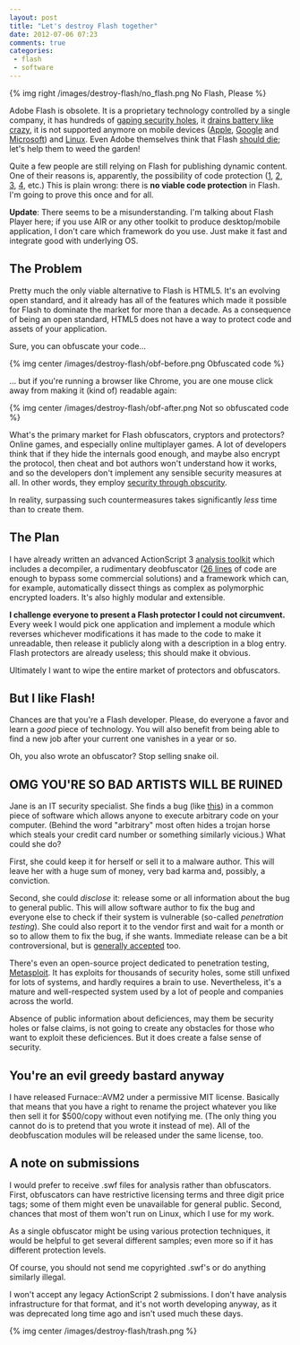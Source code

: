 ```yaml
---
layout: post
title: "Let's destroy Flash together"
date: 2012-07-06 07:23
comments: true
categories:
 - flash
 - software
---
```


{% img right /images/destroy-flash/no_flash.png No Flash, Please %}

Adobe Flash is obsolete. It is a proprietary technology controlled by a single company, it has hundreds of [gaping security holes](http://web.nvd.nist.gov/view/vuln/search-results?query=flash&search_type=all&cves=on), it [drains battery like crazy](http://www.pcworld.com/article/209856/dump_flash_get_2_extra_hours_of_macbook_air_battery_life.html), it is not supported anymore on mobile devices ([Apple](http://www.apple.com/hotnews/thoughts-on-flash/), [Google](http://www.theverge.com/2012/6/29/3125219/flash-mobile-android-4-1-not-supported) and [Microsoft](http://www.macobserver.com/tmo/article/microsoft_outlaws_flash_on_touch-interface_ie_10/)) and [Linux](http://www.omgubuntu.co.uk/2012/02/adobe-adandons-flash-on-linux). Even Adobe themselves think that Flash [should die](http://blogs.adobe.com/conversations/2011/11/flash-focus.html); let's help them to weed the garden!

Quite a few people are still relying on Flash for publishing dynamic content. One of their reasons is, apparently, the possibility of code protection ([1](http://www.beancreative.com/blog/client/index.cfm/2012/3/15/The-peril-of-HTML5-Do-you-really-want-to-share-your-private-proprietary-code-with-the-public), [2](http://weareorganizedchaos.com/index.php/2010/03/18/html5_vs_flash/), [3](http://www.pseudocoder.com/blog/why-html5-video-wont-replace-flash), [4](http://blog.authorstream.com/2012/04/html5-or-flash-which-one-is-better-to.html), etc.) This is plain wrong: there is **no viable code protection** in Flash. I'm going to prove this once and for all.

<!-- more -->

**Update**: There seems to be a misunderstanding. I'm talking about Flash Player here; if you use AIR or any other toolkit to produce desktop/mobile application, I don't care which framework do you use. Just make it fast and integrate good with underlying OS.

The Problem
-----------

Pretty much the only viable alternative to Flash is HTML5. It's an evolving open standard, and it already has all of the features which made it possible for Flash to dominate the market for more than a decade. As a consequence of being an open standard, HTML5 does not have a way to protect code and assets of your application.

Sure, you can obfuscate your code...

{% img center /images/destroy-flash/obf-before.png Obfuscated code %}

... but if you're running a browser like Chrome, you are one mouse click away from making it (kind of) readable again:

{% img center /images/destroy-flash/obf-after.png Not so obfuscated code %}

What's the primary market for Flash obfuscators, cryptors and protectors? Online games, and especially online multiplayer games. A lot of developers think that if they hide the internals good enough, and maybe also encrypt the protocol, then cheat and bot authors won't understand how it works, and so the developers don't implement any sensible security measures at all. In other words, they employ [security through obscurity](http://en.wikipedia.org/wiki/Security_through_obscurity).

In reality, surpassing such countermeasures takes significantly *less* time than to create them.

The Plan
--------

I have already written an advanced ActionScript 3 [analysis toolkit](http://github.com/whitequark/furnace-avm2) which includes a decompiler, a rudimentary deobfuscator ([26 lines](https://github.com/whitequark/furnace-avm2/blob/master/lib/furnace-avm2/abc/primitives/opcode_sequence.rb#L146) of code are enough to bypass some commercial solutions) and a framework which can, for example, automatically dissect things as complex as polymorphic encrypted loaders. It's also highly modular and extensible.

**I challenge everyone to present a Flash protector I could not circumvent.** Every week I would pick one application and implement a module which reverses whichever modifications it has made to the code to make it unreadable, then release it publicly along with a description in a blog entry. Flash protectors are already useless; this should make it obvious.

Ultimately I want to wipe the entire market of protectors and obfuscators.

But I like Flash!
-----------------

Chances are that you're a Flash developer. Please, do everyone a favor and learn a *good* piece of technology. You will also benefit from being able to find a new job after your current one vanishes in a year or so.

Oh, you also wrote an obfuscator? Stop selling snake oil.

OMG YOU'RE SO BAD ARTISTS WILL BE RUINED
----------------------------------------

Jane is an IT security specialist. She finds a bug (like [this](http://web.nvd.nist.gov/view/vuln/detail?vulnId=CVE-2012-2039)) in a common piece of software which allows anyone to execute arbitrary code on your computer. (Behind the word "arbitrary" most often hides a trojan horse which steals your credit card number or something similarly vicious.) What could she do?

First, she could keep it for herself or sell it to a malware author. This will leave her with a huge sum of money, very bad karma and, possibly, a conviction.

Second, she could *disclose* it: release some or all information about the bug to general public. This will allow software author to fix the bug and everyone else to check if their system is vulnerable (so-called *penetration testing*). She could also report it to the vendor first and wait for a month or so to allow them to fix the bug, if she wants. Immediate release can be a bit controversional, but is [generally accepted](http://en.wikipedia.org/wiki/Full_disclosure) too.

There's even an open-source project dedicated to penetration testing, [Metasploit](http://metasploit.com). It has exploits for thousands of security holes, some still unfixed for lots of systems, and hardly requires a brain to use. Nevertheless, it's a mature and well-respected system used by a lot of people and companies across the world.

Absence of public information about deficiences, may them be security holes or false claims, is not going to create any obstacles for those who want to exploit these deficiences. But it does create a false sense of security.

You're an evil greedy bastard anyway
------------------------------------

I have released Furnace::AVM2 under a permissive MIT license. Basically that means that you have a right to rename the project whatever you like then sell it for $500/copy without even notifying me. (The only thing you cannot do is to pretend that you wrote it instead of me). All of the deobfuscation modules will be released under the same license, too.

A note on submissions
---------------------

I would prefer to receive .swf files for analysis rather than obfuscators. First, obfuscators can have restrictive licensing terms and three digit price tags; some of them might even be unavailable for general public. Second, chances that most of them won't run on Linux, which I use for my work.

As a single obfuscator might be using various protection techniques, it would be helpful to get several different samples; even more so if it has different protection levels.

Of course, you should not send me copyrighted .swf's or do anything similarly illegal.

I won't accept any legacy ActionScript 2 submissions. I don't have analysis infrastructure for that format, and it's not worth developing anyway, as it was deprecated long time ago and isn't used much these days.

{% img center /images/destroy-flash/trash.png %}